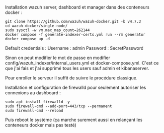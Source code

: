 Installation wazuh server, dashboard et manager dans des conteneurs docker :

```
git clone https://github.com/wazuh/wazuh-docker.git -b v4.7.3
cd wazuh-docker/single-node/
sudo sysctl -w vm.max_map_count=262144
docker compose -f generate-indexer-certs.yml run --rm generator
docker compose up -d
```
Default credentials :
Username : admin
Password : SecretPassword

Sinon on peut modifier le mot de passe en modifier config/wazuh_indexer/internal_users.yml et docker-compose.yml.
C'est ce que j'ai fais et j'ai supprimé tous les users sauf admin et kibanaserver.

Pour enroller le serveur il suffit de suivre le procédure classique.

Installation et configuration de firewalld pour seulement autoriser les connexions au dashboard :
```
sudo apt install firewalld -y
sudo firewall-cmd --add-port=443/tcp --permanent
sudo firewall-cmd --reload
```

Puis reboot le système (ça marche surement aussi en relançant les conteneurs docker mais pas testé)